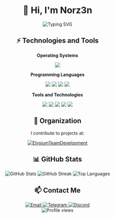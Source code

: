 # <div align="center">👋 Hi, I'm Norz3n</div>

<div align="center">
  <img src="https://readme-typing-svg.herokuapp.com?font=Fira+Code&size=25&duration=3000&pause=1000&color=E06C75&center=true&vCenter=true&width=435&lines=Frontend+Developer;RenPy+Enthusiast;Windows+Power+User" alt="Typing SVG" />
</div>

## <div align="center">⚡ Technologies and Tools</div>

<div align="center">
  <p><b>Operating Systems</b></p>
  <a href="https://www.microsoft.com/windows" target="_blank"><img src="https://img.shields.io/badge/OS-Windows%2011-0078D6?style=for-the-badge&logo=windows" /></a>
  
  <p><b>Programming Languages</b></p>
  <a href="#"><img src="https://img.shields.io/badge/Python-3776AB?style=for-the-badge&logo=python&logoColor=white" /></a>
  <a href="#"><img src="https://img.shields.io/badge/JavaScript-F7DF1E?style=for-the-badge&logo=javascript&logoColor=black" /></a>
  <a href="#"><img src="https://img.shields.io/badge/Lua-2C2D72?style=for-the-badge&logo=lua&logoColor=white" /></a>
  <a href="#"><img src="https://img.shields.io/badge/C++-00599C?style=for-the-badge&logo=cplusplus&logoColor=white" /></a>
  
  <p><b>Tools and Technologies</b></p>
  <a href="#"><img src="https://img.shields.io/badge/VS%20Code-007ACC?style=for-the-badge&logo=visualstudiocode&logoColor=white" /></a>
  <a href="#"><img src="https://img.shields.io/badge/Cursor%20AI-4285F4?style=for-the-badge&logo=cursor&logoColor=white" /></a>
  <a href="#"><img src="https://img.shields.io/badge/Git-F05032?style=for-the-badge&logo=git&logoColor=white" /></a>
  <a href="#"><img src="https://img.shields.io/badge/Docker-2496ED?style=for-the-badge&logo=docker&logoColor=white" /></a>
  <a href="#"><img src="https://img.shields.io/badge/RenPy-FF7F7F?style=for-the-badge&logo=renpy&logoColor=white" /></a>
</div>

## <div align="center">🏢 Organization</div>

<div align="center">
  <p>I contribute to projects at:</p>
  <a href="https://github.com/ElysiumTeamDevelopment" target="_blank">
    <img src="https://img.shields.io/badge/ElysiumTeamDevelopment-181717?style=for-the-badge&logo=github&logoColor=white" alt="ElysiumTeamDevelopment" />
  </a>
</div>

## <div align="center">📊 GitHub Stats</div>

<div align="center">
  <img src="https://github-readme-stats.vercel.app/api?username=norz3n&show_icons=true&title_color=ffffff&icon_color=bb2acf&text_color=daf7dc&bg_color=151515&include_all_commits=1" alt="GitHub Stats" />
  
  <img src="https://github-readme-streak-stats.herokuapp.com/?user=norz3n&theme=dark" alt="GitHub Streak" />
  
  <img src="https://github-readme-stats.vercel.app/api/top-langs/?username=norz3n&layout=compact&theme=dark" alt="Top Languages" />
</div>

## <div align="center">📫 Contact Me</div>

<div align="center">
  <a href="mailto:norz3n@proton.me">
    <img src="https://img.shields.io/badge/Email-D14836?style=for-the-badge&logo=gmail&logoColor=white" alt="Email" />
  </a>
  <a href="https://t.me/NOrZ3n_Et">
    <img src="https://img.shields.io/badge/Telegram-2CA5E0?style=for-the-badge&logo=telegram&logoColor=white" alt="Telegram" />
  </a>
  <a href="https://discord.com/users/norz3n">
    <img src="https://img.shields.io/badge/Discord-7289DA?style=for-the-badge&logo=discord&logoColor=white" alt="Discord" />
  </a>
</div>

<div align="center">
  <img src="https://komarev.com/ghpvc/?username=norz3n&style=flat-square&color=blue" alt="Profile views" />
</div>
